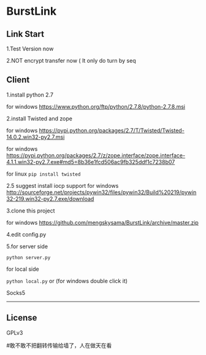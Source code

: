 BurstLink
===========
Link Start
------------------
1.Test Version now

2.NOT encrypt transfer now ( It only do turn by seq

Client
-------
1.install python 2.7

for windows https://www.python.org/ftp/python/2.7.8/python-2.7.8.msi

2.install Twisted and zope

for windows https://pypi.python.org/packages/2.7/T/Twisted/Twisted-14.0.2.win32-py2.7.msi

for windows https://pypi.python.org/packages/2.7/z/zope.interface/zope.interface-4.1.1.win32-py2.7.exe#md5=8b36e1fcd506ac9fb325ddf1c7238b07

for linux `pip install twisted`

2.5 suggest install iocp support for windows http://sourceforge.net/projects/pywin32/files/pywin32/Build%20219/pywin32-219.win32-py2.7.exe/download

3.clone this project

for windows https://github.com/mengskysama/BurstLink/archive/master.zip

4.edit config.py

5.for server side

`python server.py`

for local side

`python local.py` or (for windows double click it)

Socks5

-------

License
-------
GPLv3







#敢不敢不把翻转传输给墙了，人在做天在看